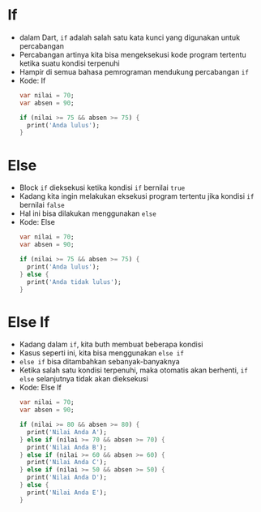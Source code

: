 # If
* dalam Dart, ``` if ``` adalah salah satu kata kunci yang digunakan untuk percabangan
* Percabangan artinya kita bisa mengeksekusi kode program tertentu ketika suatu kondisi terpenuhi
* Hampir di semua bahasa pemrograman mendukung percabangan ``` if ```
* Kode: If
  ```dart
  var nilai = 70;
  var absen = 90;

  if (nilai >= 75 && absen >= 75) {
    print('Anda lulus');
  }
  ```

# Else
* Block ``` if ``` dieksekusi ketika kondisi ``` if ``` bernilai ``` true ```
* Kadang kita ingin melakukan eksekusi program tertentu jika kondisi ``` if ``` bernilai ``` false ```
* Hal ini bisa dilakukan menggunakan ``` else ```
* Kode: Else
  ```dart
  var nilai = 70;
  var absen = 90;

  if (nilai >= 75 && absen >= 75) {
    print('Anda lulus');
  } else {
    print('Anda tidak lulus');
  }
  ```

# Else If
* Kadang dalam ``` if ```, kita buth membuat beberapa kondisi
* Kasus seperti ini, kita bisa menggunakan ``` else if ```
* ``` else if ``` bisa ditambahkan sebanyak-banyaknya
* Ketika salah satu kondisi terpenuhi, maka otomatis akan berhenti, ``` if else ``` selanjutnya tidak akan dieksekusi
* Kode: Else If
  ```dart
  var nilai = 70;
  var absen = 90;

  if (nilai >= 80 && absen >= 80) {
    print('Nilai Anda A');
  } else if (nilai >= 70 && absen >= 70) {
    print('Nilai Anda B');
  } else if (nilai >= 60 && absen >= 60) {
    print('Nilai Anda C');
  } else if (nilai >= 50 && absen >= 50) {
    print('Nilai Anda D');
  } else {
    print('Nilai Anda E');
  }
  ```